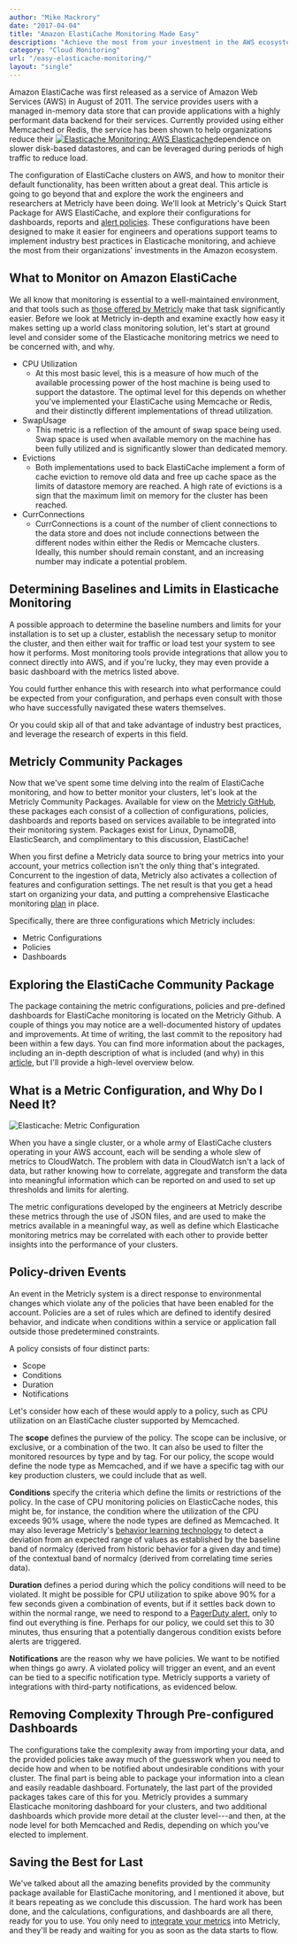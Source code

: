 ```yaml
---
author: "Mike Mackrory"
date: "2017-04-04"
title: "Amazon ElastiCache Monitoring Made Easy"
description: "Achieve the most from your investment in the AWS ecosystem with Elasticache monitoring based on industry best practices for policies and dashboards."
category: "Cloud Monitoring"
url: "/easy-elasticache-monitoring/"
layout: "single"
---
```

Amazon ElastiCache was first released as a service of Amazon Web Services (AWS) in August of 2011. The service provides users with a managed in-memory data store that can provide applications with a highly performant data backend for their services. Currently provided using either Memcached or Redis, the service has been shown to help organizations reduce their [![Elasticache Monitoring: AWS Elasticache](https://s3-us-west-2.amazonaws.com/com-netuitive-app-usw2-public/wp-content/uploads/2017/07/ElasticacheIcon.png)](https://s3-us-west-2.amazonaws.com/com-netuitive-app-usw2-public/wp-content/uploads/2017/07/ElasticacheIcon.png)dependence on slower disk-based datastores, and can be leveraged during periods of high traffic to reduce load.

The configuration of ElastiCache clusters on AWS, and how to monitor their default functionality, has been written about a great deal. This article is going to go beyond that and explore the work the engineers and researchers at Metricly have been doing. We'll look at Metricly's Quick Start Package for AWS ElastiCache, and explore their configurations for dashboards, reports and [alert policies](/reduce-alert-multi-criteria-policies). These configurations have been designed to make it easier for engineers and operations support teams to implement industry best practices in Elasticache monitoring, and achieve the most from their organizations' investments in the Amazon ecosystem.

What to Monitor on Amazon ElastiCache
-------------------------------------

We all know that monitoring is essential to a well-maintained environment, and that tools such as [those offered by Metricly](/product) make that task significantly easier. Before we look at Metricly in-depth and examine exactly how easy it makes setting up a world class monitoring solution, let's start at ground level and consider some of the Elasticache monitoring metrics we need to be concerned with, and why.

-   CPU Utilization
    -   At this most basic level, this is a measure of how much of the available processing power of the host machine is being used to support the datastore. The optimal level for this depends on whether you've implemented your ElastiCache using Memcache or Redis, and their distinctly different implementations of thread utilization.
-   SwapUsage
    -   This metric is a reflection of the amount of swap space being used. Swap space is used when available memory on the machine has been fully utilized and is significantly slower than dedicated memory.
-   Evictions
    -   Both implementations used to back ElastiCache implement a form of cache eviction to remove old data and free up cache space as the limits of datastore memory are reached. A high rate of evictions is a sign that the maximum limit on memory for the cluster has been reached.
-   CurrConnections
    -   CurrConnections is a count of the number of client connections to the data store and does not include connections between the different nodes within either the Redis or Memcache clusters. Ideally, this number should remain constant, and an increasing number may indicate a potential problem.

Determining Baselines and Limits in Elasticache Monitoring
----------------------------------------------------------

A possible approach to determine the baseline numbers and limits for your installation is to set up a cluster, establish the necessary setup to monitor the cluster, and then either wait for traffic or load test your system to see how it performs. Most monitoring tools provide integrations that allow you to connect directly into AWS, and if you're lucky, they may even provide a basic dashboard with the metrics listed above.

You could further enhance this with research into what performance could be expected from your configuration, and perhaps even consult with those who have successfully navigated these waters themselves.

Or you could skip all of that and take advantage of industry best practices, and leverage the research of experts in this field.

Metricly Community Packages
----------------------------

Now that we've spent some time delving into the realm of ElastiCache monitoring, and how to better monitor your clusters, let's look at the Metricly Community Packages. Available for view on the [Metricly GitHub](https://github.com/netuitive-community-packages), these packages each consist of a collection of configurations, policies, dashboards and reports based on services available to be integrated into their monitoring system. Packages exist for Linux, DynamoDB, ElasticSearch, and complimentary to this discussion, ElastiCache!

When you first define a Metricly data source to bring your metrics into your account, your metrics collection isn't the only thing that's integrated. Concurrent to the ingestion of data, Metricly also activates a collection of features and configuration settings. The net result is that you get a head start on organizing your data, and putting a comprehensive Elasticache monitoring [plan](/evaluate-monitoring-strategy) in place.

Specifically, there are three configurations which Metricly includes:

-   Metric Configurations
-   Policies
-   Dashboards

Exploring the ElastiCache Community Package
-------------------------------------------

The package containing the metric configurations, policies and pre-defined dashboards for ElastiCache monitoring is located on the Metricly Github. A couple of things you may notice are a well-documented history of updates and improvements. At time of writing, the last commit to the repository had been within a few days. You can find more information about the packages, including an in-depth description of what is included (and why) in this [article](/aws-monitoring-best-practices/), but I'll provide a high-level overview below.

What is a Metric Configuration, and Why Do I Need It?
-----------------------------------------------------

![Elasticache: Metric Configuration](https://s3-us-west-2.amazonaws.com/com-netuitive-app-usw2-public/wp-content/uploads/2017/07/MetricConfiguration.png)

When you have a single cluster, or a whole army of ElastiCache clusters operating in your AWS account, each will be sending a whole slew of metrics to CloudWatch. The problem with data in CloudWatch isn't a lack of data, but rather knowing how to correlate, aggregate and transform the data into meaningful information which can be reported on and used to set up thresholds and limits for alerting.

The metric configurations developed by the engineers at Metricly describe these metrics through the use of JSON files, and are used to make the metrics available in a meaningful way, as well as define which Elasticache monitoring metrics may be correlated with each other to provide better insights into the performance of your clusters.

Policy-driven Events
--------------------

An event in the Metricly system is a direct response to environmental changes which violate any of the policies that have been enabled for the account. Policies are a set of rules which are defined to identify desired behavior, and indicate when conditions within a service or application fall outside those predetermined constraints.

A policy consists of four distinct parts:

-   Scope
-   Conditions
-   Duration
-   Notifications

Let's consider how each of these would apply to a policy, such as CPU utilization on an ElastiCache cluster supported by Memcached.

The **scope** defines the purview of the policy. The scope can be inclusive, or exclusive, or a combination of the two. It can also be used to filter the monitored resources by type and by tag. For our policy, the scope would define the node type as Memcached, and if we have a specific tag with our key production clusters, we could include that as well.

**Conditions** specify the criteria which define the limits or restrictions of the policy. In the case of CPU monitoring policies on ElasticCache nodes, this might be, for instance, the condition where the utilization of the CPU exceeds 90% usage, where the node types are defined as Memcached. It may also leverage Metricly's [behavior learning technology](/3-ways-reduce-alert-noise) to detect a deviation from an expected range of values as established by the baseline band of normalcy (derived from historic behavior for a given day and time) of the contextual band of normalcy (derived from correlating time series data).

**Duration** defines a period during which the policy conditions will need to be violated. It might be possible for CPU utilization to spike above 90% for a few seconds given a combination of events, but if it settles back down to within the normal range, we need to respond to a [PagerDuty alert](/metricly-pagerduty-monitoring-alarms/), only to find out everything is fine. Perhaps for our policy, we could set this to 30 minutes, thus ensuring that a potentially dangerous condition exists before alerts are triggered.

**Notifications** are the reason why we have policies. We want to be notified when things go awry. A violated policy will trigger an event, and an event can be tied to a specific notification type. Metricly supports a variety of integrations with third-party notifications, as evidenced below.

Removing Complexity Through Pre-configured Dashboards
-----------------------------------------------------

The configurations take the complexity away from importing your data, and the provided policies take away much of the guesswork when you need to decide how and when to be notified about undesirable conditions with your cluster. The final part is being able to package your information into a clean and easily readable dashboard. Fortunately, the last part of the provided packages takes care of this for you. Metricly provides a summary Elasticache monitoring dashboard for your clusters, and two additional dashboards which provide more detail at the cluster level---and then, at the node level for both Memcached and Redis, depending on which you've elected to implement.

Saving the Best for Last
------------------------

We've talked about all the amazing benefits provided by the community package available for ElastiCache monitoring, and I mentioned it above, but it bears repeating as we conclude this discussion. The hard work has been done, and the calculations, configurations, and dashboards are all there, ready for you to use. You only need to [integrate your metrics](https://docs.metricly.com/integrations/) into Metricly, and they'll be ready and waiting for you as soon as the data starts to flow.
